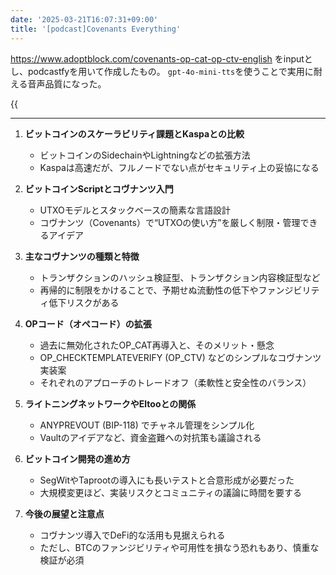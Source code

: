 ```yaml
---
date: '2025-03-21T16:07:31+09:00'
title: '[podcast]Covenants Everything'
---
```


https://www.adoptblock.com/covenants-op-cat-op-ctv-english をinputとし、podcastfyを用いて作成したもの。
`gpt-4o-mini-tts`を使うことで実用に耐える音声品質になった。

{{<audio src="covenants.mp3" >}}

---

1. **ビットコインのスケーラビリティ課題とKaspaとの比較**  
   - ビットコインのSidechainやLightningなどの拡張方法  
   - Kaspaは高速だが、フルノードでない点がセキュリティ上の妥協になる  

2. **ビットコインScriptとコヴナンツ入門**  
   - UTXOモデルとスタックベースの簡素な言語設計  
   - コヴナンツ（Covenants）で“UTXOの使い方”を厳しく制限・管理できるアイデア  

3. **主なコヴナンツの種類と特徴**  
   - トランザクションのハッシュ検証型、トランザクション内容検証型など  
   - 再帰的に制限をかけることで、予期せぬ流動性の低下やファンジビリティ低下リスクがある  

4. **OPコード（オペコード）の拡張**  
   - 過去に無効化されたOP_CAT再導入と、そのメリット・懸念  
   - OP_CHECKTEMPLATEVERIFY (OP_CTV) などのシンプルなコヴナンツ実装案  
   - それぞれのアプローチのトレードオフ（柔軟性と安全性のバランス）  

5. **ライトニングネットワークやEltooとの関係**  
   - ANYPREVOUT (BIP-118) でチャネル管理をシンプル化  
   - Vaultのアイデアなど、資金盗難への対抗策も議論される  

6. **ビットコイン開発の進め方**  
   - SegWitやTaprootの導入にも長いテストと合意形成が必要だった  
   - 大規模変更ほど、実装リスクとコミュニティの議論に時間を要する  

7. **今後の展望と注意点**  
   - コヴナンツ導入でDeFi的な活用も見据えられる  
   - ただし、BTCのファンジビリティや可用性を損なう恐れもあり、慎重な検証が必須  

